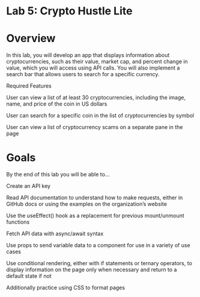 # Lab 5: Crypto Hustle Lite

# Overview

In this lab, you will develop an app that displays information about cryptocurrencies, 
such as their value, market cap, and percent change in value, 
which you will access using API calls. You will also implement 
a search bar that allows users to search for a specific currency.

Required Features

User can view a list of at least 30 cryptocurrencies, including the image, name, and price of the coin in US dollars

User can search for a specific coin in the list of cryptocurrencies by symbol

User can view a list of cryptocurrency scams on a separate pane in the page

# Goals

By the end of this lab you will be able to...

Create an API key

Read API documentation to understand how to make requests, either in GitHub docs or using the examples on the organization’s website

Use the useEffect() hook as a replacement for previous mount/unmount functions

Fetch API data with async/await syntax

Use props to send variable data to a component for use in a variety of use cases

Use conditional rendering, either with if statements or ternary operators, 
to display information on the page only when necessary and return to a default state if not

Additionally practice using CSS to format pages
